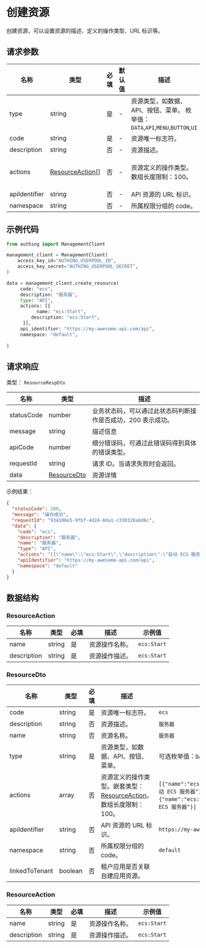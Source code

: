 # 创建资源

<!--
  警告⚠️：
  不要直接修改该文档，
  https://github.com/Authing/authing-docs-factory
  使用该项目进行生成
-->

<LastUpdated />

创建资源，可以设置资源的描述、定义的操作类型、URL 标识等。

## 请求参数

| 名称 | 类型 | 必填 | 默认值 | 描述 | 示例值 |
| ---- | ---- | ---- | ---- | ---- | ---- |
| type | string | 是 | - | 资源类型，如数据、API、按钮、菜单。  枚举值：`DATA`,`API`,`MENU`,`BUTTON`,`UI` | `API` |
| code | string | 是 | - | 资源唯一标志符。   | `ecs` |
| description | string | 否 | - | 资源描述。   | `服务器` |
| actions | <a href="#ResourceAction">ResourceAction[]</a> | 否 | - | 资源定义的操作类型。 数组长度限制：100。  | `[{"name":"ecs:Start","description":"启动 ECS 服务器"},{"name":"ecs:Stop","description":"停止 ECS 服务器"}]` |
| apiIdentifier | string | 否 | - | API 资源的 URL 标识。   | `https://my-awesome-api.com/api` |
| namespace | string | 否 | - | 所属权限分组的 code。   | `default` |


## 示例代码

```py
from authing import ManagementClient

management_client = ManagementClient(
    access_key_id="AUTHING_USERPOOL_ID",
    access_key_secret="AUTHING_USERPOOL_SECRET",
)

data = management_client.create_resource(
     code: "ecs",
     description: "服务器",
     type: "API",
     actions: [{
           name: "ecs:Start",
         description: "ecs:Start",
      }],
     api_identifier: "https://my-awesome-api.com/api",
     namespace: "default",
  
)
```



## 请求响应

类型： `ResourceRespDto`

| 名称 | 类型 | 描述 |
| ---- | ---- | ---- |
| statusCode | number | 业务状态码，可以通过此状态码判断操作是否成功，200 表示成功。 |
| message | string | 描述信息 |
| apiCode | number | 细分错误码，可通过此错误码得到具体的错误类型。 |
| requestId | string | 请求 ID。当请求失败时会返回。 |
| data | <a href="#ResourceDto">ResourceDto</a> | 资源详情 |



示例结果：

```json
{
  "statusCode": 200,
  "message": "操作成功",
  "requestId": "934108e5-9fbf-4d24-8da1-c330328abd6c",
  "data": {
    "code": "ecs",
    "description": "服务器",
    "name": "服务器",
    "type": "API",
    "actions": "[{\"name\":\"ecs:Start\",\"description\":\"启动 ECS 服务器\"},{\"name\":\"ecs:Stop\",\"description\":\"停止 ECS 服务器\"}]",
    "apiIdentifier": "https://my-awesome-api.com/api",
    "namespace": "default"
  }
}
```

## 数据结构


### <a id="ResourceAction"></a> ResourceAction

| 名称 | 类型 | 必填 | 描述 | 示例值 |
| ---- |  ---- | ---- | ---- | ---- |
| name | string | 是 | 资源操作名称。  |  `ecs:Start` |
| description | string | 是 | 资源操作描述。  |  `ecs:Start` |


### <a id="ResourceDto"></a> ResourceDto

| 名称 | 类型 | 必填 | 描述 | 示例值 |
| ---- |  ---- | ---- | ---- | ---- |
| code | string | 是 | 资源唯一标志符。  |  `ecs` |
| description | string | 否 | 资源描述。  |  `服务器` |
| name | string | 否 | 资源名称。  |  `服务器` |
| type | string | 是 | 资源类型，如数据、API、按钮、菜单。  | 可选枚举值：`DATA`,`API`,`MENU`,`BUTTON`,`UI` |
| actions | array | 否 | 资源定义的操作类型。嵌套类型：<a href="#ResourceAction">ResourceAction</a>。数组长度限制：100。  |  `[{"name":"ecs:Start","description":"启动 ECS 服务器"},{"name":"ecs:Stop","description":"停止 ECS 服务器"}]` |
| apiIdentifier | string | 否 | API 资源的 URL 标识。  |  `https://my-awesome-api.com/api` |
| namespace | string | 否 | 所属权限分组的 code。  |  `default` |
| linkedToTenant | boolean | 否 | 租户应用是否关联自建应用资源。  |  |


### <a id="ResourceAction"></a> ResourceAction

| 名称 | 类型 | 必填 | 描述 | 示例值 |
| ---- |  ---- | ---- | ---- | ---- |
| name | string | 是 | 资源操作名称。  |  `ecs:Start` |
| description | string | 是 | 资源操作描述。  |  `ecs:Start` |


